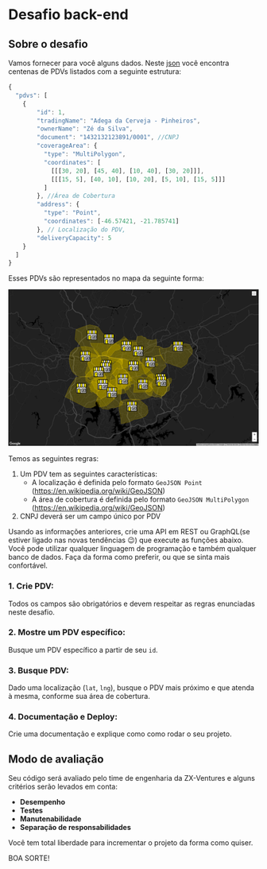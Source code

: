 # Desafio back-end

## Sobre o desafio

Vamos fornecer para você alguns dados. Neste [json](files/pdvs.json) você encontra centenas de PDVs listados com a seguinte estrutura:

```javascript
{
  "pdvs": [ 
    {
        "id": 1, 
        "tradingName": "Adega da Cerveja - Pinheiros",
        "ownerName": "Zé da Silva",
        "document": "1432132123891/0001", //CNPJ
        "coverageArea": { 
          "type": "MultiPolygon", 
          "coordinates": [
            [[[30, 20], [45, 40], [10, 40], [30, 20]]], 
            [[[15, 5], [40, 10], [10, 20], [5, 10], [15, 5]]]
          ]
        }, //Área de Cobertura
        "address": { 
          "type": "Point",
          "coordinates": [-46.57421, -21.785741]
        }, // Localização do PDV,
        "deliveryCapacity": 5
    }
  ]
}
```

Esses PDVs são representados no mapa da seguinte forma:

![PDVs no mapa](files/images/pdvs.png)

Temos as seguintes regras:

1. Um PDV tem as seguintes características:
    - A localização é definida pelo formato `GeoJSON Point` (https://en.wikipedia.org/wiki/GeoJSON)
    - A área de cobertura é definida pelo formato `GeoJSON MultiPolygon` (https://en.wikipedia.org/wiki/GeoJSON) 
2. CNPJ deverá ser um campo único por PDV

Usando as informações anteriores, crie uma API em REST ou GraphQL(se estiver ligado nas novas tendências :wink:) que execute as funções abaixo. Você pode utilizar qualquer linguagem de programação e também qualquer banco de dados. Faça da forma como preferir, ou que se sinta mais confortável.

### 1. Crie PDV: 

Todos os campos são obrigatórios e devem respeitar as regras enunciadas neste desafio.

### 2. Mostre um PDV específico:

Busque um PDV específico a partir de seu `id`.

### 3. Busque PDV:

Dado uma localização (`lat`, `lng`), busque o PDV mais próximo e que atenda à mesma, conforme sua área de cobertura.

### 4. Documentação e Deploy:

Crie uma documentação e explique como como rodar o seu projeto.

## Modo de avaliação

Seu código será avaliado pelo time de engenharia da ZX-Ventures e alguns critérios serão levados em conta:
- **Desempenho**
- **Testes**
- **Manutenabilidade**
- **Separação de responsabilidades**


Você tem total liberdade para incrementar o projeto da forma como quiser.

BOA SORTE!